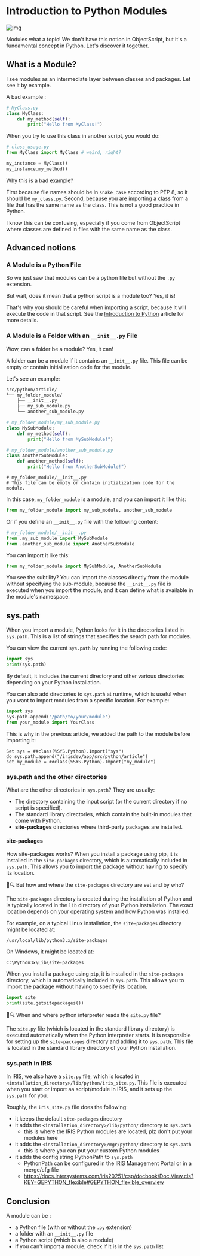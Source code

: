 # Introduction to Python Modules

![img](https://raw.githubusercontent.com/grongierisc/iris-python-article/master/misc/img/image%20modules.png)

Modules what a topic! We don't have this notion in ObjectScript, but it's a fundamental concept in Python. Let's discover it together.

## What is a Module?

I see modules as an intermediate layer between classes and packages. Let see it by example.

A bad example :

```python
# MyClass.py
class MyClass:
    def my_method(self):
        print("Hello from MyClass!")
```

When you try to use this class in another script, you would do:

```python
# class_usage.py
from MyClass import MyClass # weird, right?

my_instance = MyClass()
my_instance.my_method()
```

Why this is a bad example?

First because file names should be in `snake_case` according to PEP 8, so it should be `my_class.py`.
Second, because you are importing a class from a file that has the same name as the class. This is not a good practice in Python.

I know this can be confusing, especially if you come from ObjectScript where classes are defined in files with the same name as the class.

## Advanced notions

### A Module is a Python File

So we just saw that modules can be a python file but without the `.py` extension.

But wait, does it mean that a python script is a module too? Yes, it is!

That's why you should be careful when importing a script, because it will execute the code in that script. See the [Introduction to Python](Article0.md) article for more details.

### A Module is a Folder with an `__init__.py` File

Wow, can a folder be a module? Yes, it can!

A folder can be a module if it contains an `__init__.py` file. This file can be empty or contain initialization code for the module.

Let's see an example:

```bash
src/python/article/
└── my_folder_module/
    ├── __init__.py
    ├── my_sub_module.py
    └── another_sub_module.py
```

```python
# my_folder_module/my_sub_module.py
class MySubModule:
    def my_method(self):
        print("Hello from MySubModule!")
```

```python
# my_folder_module/another_sub_module.py
class AnotherSubModule:
    def another_method(self):
        print("Hello from AnotherSubModule!")
```

```
# my_folder_module/__init__.py
# This file can be empty or contain initialization code for the module.
```

In this case, `my_folder_module` is a module, and you can import it like this:

```python
from my_folder_module import my_sub_module, another_sub_module
```

Or if you define an `__init__.py` file with the following content:

```python
# my_folder_module/__init__.py
from .my_sub_module import MySubModule
from .another_sub_module import AnotherSubModule
```

You can import it like this:

```python
from my_folder_module import MySubModule, AnotherSubModule
```

You see the subtility? You can import the classes directly from the module without specifying the sub-module, because the `__init__.py` file is executed when you import the module, and it can define what is available in the module's namespace.

## sys.path

When you import a module, Python looks for it in the directories listed in `sys.path`. This is a list of strings that specifies the search path for modules.

You can view the current `sys.path` by running the following code:

```python
import sys
print(sys.path)
```

By default, it includes the current directory and other various directories depending on your Python installation.

You can also add directories to `sys.path` at runtime, which is useful when you want to import modules from a specific location. For example:

```python
import sys
sys.path.append('/path/to/your/module')
from your_module import YourClass
```

This is why in the previous article, we added the path to the module before importing it:

```objectscript
Set sys = ##class(%SYS.Python).Import("sys")
do sys.path.append("/irisdev/app/src/python/article")
set my_module = ##class(%SYS.Python).Import("my_module")
```

### sys.path and the other directories

What are the other directories in `sys.path`? They are usually:

- The directory containing the input script (or the current directory if no script is specified).
- The standard library directories, which contain the built-in modules that come with Python.
- **site-packages** directories where third-party packages are installed.

#### site-packages

How site-packages works? When you install a package using pip, it is installed in the `site-packages` directory, which is automatically included in `sys.path`. This allows you to import the package without having to specify its location.

🤨🔍 But how and where the `site-packages` directory are set and by who?

The `site-packages` directory is created during the installation of Python and is typically located in the `lib` directory of your Python installation. The exact location depends on your operating system and how Python was installed.

For example, on a typical Linux installation, the `site-packages` directory might be located at:

```
/usr/local/lib/python3.x/site-packages
```

On Windows, it might be located at:

```
C:\Python3x\Lib\site-packages
```

When you install a package using `pip`, it is installed in the `site-packages` directory, which is automatically included in `sys.path`. This allows you to import the package without having to specify its location.

```python
import site
print(site.getsitepackages())
```

🤨🔍 When and where python interpreter reads the `site.py` file?

The `site.py` file (which is located in the standard library directory) is executed automatically when the Python interpreter starts. It is responsible for setting up the `site-packages` directory and adding it to `sys.path`. This file is located in the standard library directory of your Python installation.

### sys.path in IRIS

In IRIS, we also have a `site.py` file, which is located in `<installation_directory>/lib/python/iris_site.py`. This file is executed when you start or import aa script/module in IRIS, and it sets up the `sys.path` for you.

Roughly, the `iris_site.py` file does the following:
- it keeps the default `site-packages` directory
- it adds the `<installation_directory>/lib/python/` directory to `sys.path`
  - this is where the IRIS Python modules are located, plz don't put your modules here
- it adds the `<installation_directory>/mgr/python/` directory to `sys.path`
  - this is where you can put your custom Python modules
- it adds the config string PythonPath to `sys.path`
  - PythonPath can be configured in the IRIS Management Portal or in a merge/cfg file
  - https://docs.intersystems.com/iris20251/csp/docbook/Doc.View.cls?KEY=GEPYTHON_flexible#GEPYTHON_flexible_overview

## Conclusion

A module can be :
- a Python file (with or without the `.py` extension)
- a folder with an `__init__.py` file
- a Python script (which is also a module)
- if you can't import a module, check if it is in the `sys.path` list
